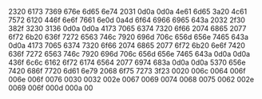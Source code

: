 2320 6173 7369 676e 6d65 6e74 2031 0d0a
0d0a 4e61 6d65 3a20 4c61 7572 6120 446f
6e6f 7661 6e0d 0a4d 6f64 6966 6965 643a
2032 2f30 382f 3230 3136 0d0a 0d0a 4173
7065 6374 7320 6f66 2074 6865 2077 6f72
6b20 636f 7272 6563 746c 7920 696d 706c
656d 656e 7465 643a 0d0a 4173 7065 6374
7320 6f66 2074 6865 2077 6f72 6b20 6e6f
7420 636f 7272 6563 746c 7920 696d 706c
656d 656e 7465 643a 0d0a 0d0a 436f 6c6c
6162 6f72 6174 6564 2077 6974 683a 0d0a
0d0a 5370 656e 7420 686f 7720 6d61 6e79
2068 6f75 7273 3f23 0020 006c 0064 006f
006e 006f 0076 0030 0032 002e 0067 0069
0074 0068 0075 0062 002e 0069 006f 000d
000a 00
